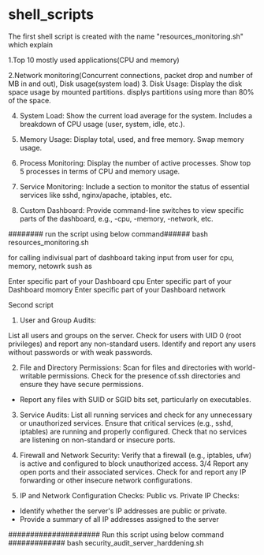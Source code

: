 # shell_scripts
The first shell script is created with the name "resources_monitoring.sh" which explain

1.Top 10 mostly used applications(CPU and memory)

2.Network monitoring(Concurrent connections, packet drop and number of MB in and out),
Disk usage(system load)
3. Disk Usage:
Display the disk space usage by mounted partitions.
displys partitions using more than 80% of the space.

4. System Load:
Show the current load average for the system.
Includes a breakdown of CPU usage (user, system, idle, etc.).

5. Memory Usage:
Display total, used, and free memory.
Swap memory usage.

6. Process Monitoring:
Display the number of active processes.
Show top 5 processes in terms of CPU and memory usage.

7. Service Monitoring:
Include a section to monitor the status of essential services like sshd, nginx/apache, iptables, etc.

8. Custom Dashboard:
Provide command-line switches to view specific parts of the dashboard, e.g., -cpu, -memory, -network, etc.


######## run the script using below command######
bash resources_monitoring.sh

for calling indivisual part of dashboard taking input from user for
cpu, memory, netowrk sush as

Enter specific part of your Dashboard
cpu
Enter specific part of your Dashboard
momory
Enter specific part of your Dashboard
network


Second script 


1. User and Group Audits:

List all users and groups on the server.
Check for users with UID 0 (root privileges) and report any non-standard users.
Identify and report any users without passwords or with weak passwords.

2. File and Directory Permissions:
Scan for files and directories with world- writable permissions.
Check for the presence of.ssh directories and ensure they have secure permissions.
- Report any files with SUID or SGID bits set, particularly on executables.

3. Service Audits:
List all running services and check for any unnecessary or unauthorized services. Ensure that critical services (e.g., sshd, iptables) are running and properly configured.
Check that no services are listening on non-standard or insecure ports.

4. Firewall and Network Security:
Verify that a firewall (e.g., iptables, ufw) is active and configured to block unauthorized access.
3/4
Report any open ports and their associated services.
Check for and report any IP forwarding or other insecure network configurations.

5. IP and Network Configuration Checks:
Public vs. Private IP Checks:
* Identify whether the server's IP addresses are public or private.
* Provide a summary of all IP addresses assigned to the server


##################### Run this script using below command #############
bash security_audit_server_harddening.sh
